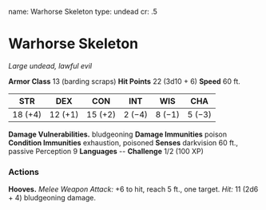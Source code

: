 name: Warhorse Skeleton
type: undead
cr: .5

# Warhorse Skeleton
_Large undead, lawful evil_

**Armor Class** 13 (barding scraps)
**Hit Points** 22 (3d10 + 6)
**Speed** 60 ft.

| STR     | DEX     | CON     | INT     | WIS     | CHA     |
|---------|---------|---------|---------|---------|---------|
| 18 (+4) | 12 (+1) | 15 (+2) | 2 (−4)  | 8 (−1)  | 5 (−3)  |


**Damage Vulnerabilities.** bludgeoning
**Damage Immunities** poison
**Condition Immunities** exhaustion, poisoned
**Senses** darkvision 60 ft., passive Perception 9
**Languages** --
**Challenge** 1/2 (100 XP)

### Actions
**Hooves.** _Melee Weapon Attack:_ +6 to hit, reach 5 ft., one target. _Hit:_ 11 (2d6 + 4) bludgeoning damage.
